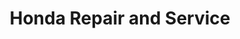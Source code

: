 ---
title: "Honda Repair and Service"
url: /lexington/honda-repair-and-service/
shop: car repair
---